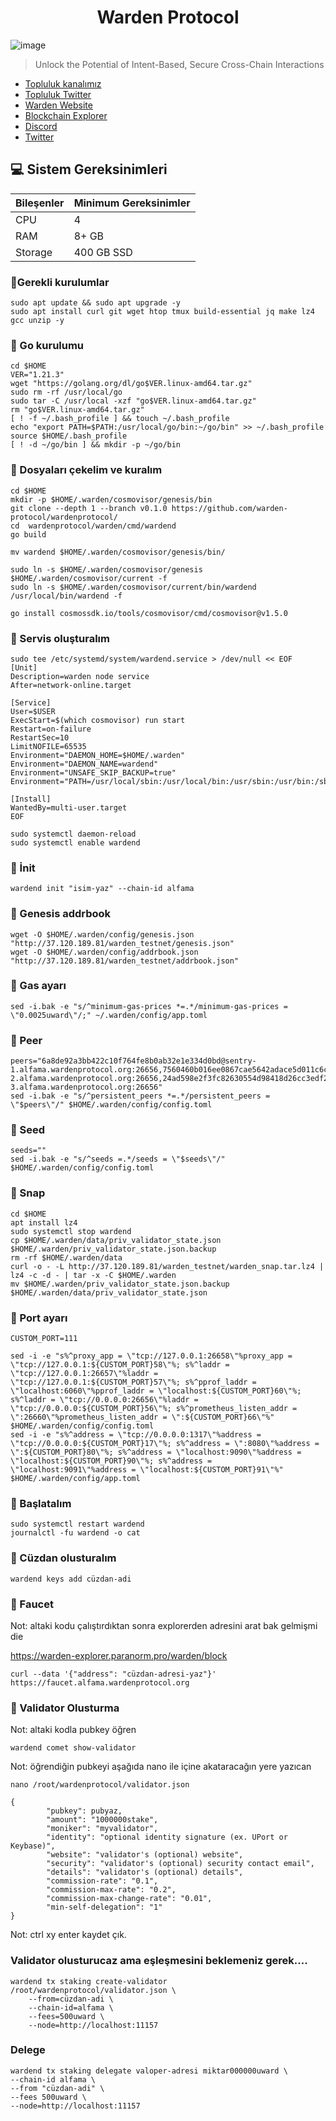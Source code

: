 <h1 align="center"> Warden Protocol </h1>


![image](https://github.com/molla202/Warden-Protocol/assets/91562185/32f62d0a-d2b1-4dfa-9b6a-60395461025f)



> Unlock the Potential of Intent-Based, Secure Cross-Chain Interactions



 * [Topluluk kanalımız](https://t.me/corenodechat)<br>
 * [Topluluk Twitter](https://twitter.com/corenodeHQ)<br>
 * [Warden Website](https://wardenprotocol.org/)<br>
 * [Blockchain Explorer](https://warden-explorer.paranorm.pro/warden/block)<br>
 * [Discord](https://discord.gg/gbPAKUhH)<br>
 * [Twitter](https://twitter.com/wardenprotocol)<br>

## 💻 Sistem Gereksinimleri
| Bileşenler | Minimum Gereksinimler | 
| ------------ | ------------ |
| CPU |	4|
| RAM	| 8+ GB |
| Storage	| 400 GB SSD |

### 🚧Gerekli kurulumlar
```
sudo apt update && sudo apt upgrade -y
sudo apt install curl git wget htop tmux build-essential jq make lz4 gcc unzip -y
```

### 🚧 Go kurulumu
```
cd $HOME
VER="1.21.3"
wget "https://golang.org/dl/go$VER.linux-amd64.tar.gz"
sudo rm -rf /usr/local/go
sudo tar -C /usr/local -xzf "go$VER.linux-amd64.tar.gz"
rm "go$VER.linux-amd64.tar.gz"
[ ! -f ~/.bash_profile ] && touch ~/.bash_profile
echo "export PATH=$PATH:/usr/local/go/bin:~/go/bin" >> ~/.bash_profile
source $HOME/.bash_profile
[ ! -d ~/go/bin ] && mkdir -p ~/go/bin
```

### 🚧 Dosyaları çekelim ve kuralım
```
cd $HOME
mkdir -p $HOME/.warden/cosmovisor/genesis/bin
git clone --depth 1 --branch v0.1.0 https://github.com/warden-protocol/wardenprotocol/
cd  wardenprotocol/warden/cmd/wardend
go build
```
```
mv wardend $HOME/.warden/cosmovisor/genesis/bin/
```
```
sudo ln -s $HOME/.warden/cosmovisor/genesis $HOME/.warden/cosmovisor/current -f
sudo ln -s $HOME/.warden/cosmovisor/current/bin/wardend /usr/local/bin/wardend -f
```
```
go install cosmossdk.io/tools/cosmovisor/cmd/cosmovisor@v1.5.0
```
### 🚧 Servis oluşturalım
```
sudo tee /etc/systemd/system/wardend.service > /dev/null << EOF
[Unit]
Description=warden node service
After=network-online.target

[Service]
User=$USER
ExecStart=$(which cosmovisor) run start
Restart=on-failure
RestartSec=10
LimitNOFILE=65535
Environment="DAEMON_HOME=$HOME/.warden"
Environment="DAEMON_NAME=wardend"
Environment="UNSAFE_SKIP_BACKUP=true"
Environment="PATH=/usr/local/sbin:/usr/local/bin:/usr/sbin:/usr/bin:/sbin:/bin:/usr/games:/usr/local/games:/snap/bin:$HOME/.warden/cosmovisor/current/bin"

[Install]
WantedBy=multi-user.target
EOF
```
```
sudo systemctl daemon-reload
sudo systemctl enable wardend
```
### 🚧 İnit
```
wardend init "isim-yaz" --chain-id alfama
```
### 🚧 Genesis addrbook
```
wget -O $HOME/.warden/config/genesis.json "http://37.120.189.81/warden_testnet/genesis.json"
wget -O $HOME/.warden/config/addrbook.json "http://37.120.189.81/warden_testnet/addrbook.json"
```
### 🚧 Gas ayarı
```
sed -i.bak -e "s/^minimum-gas-prices *=.*/minimum-gas-prices = \"0.0025uward\"/;" ~/.warden/config/app.toml
```
### 🚧 Peer
```
peers="6a8de92a3bb422c10f764fe8b0ab32e1e334d0bd@sentry-1.alfama.wardenprotocol.org:26656,7560460b016ee0867cae5642adace5d011c6c0ae@sentry-2.alfama.wardenprotocol.org:26656,24ad598e2f3fc82630554d98418d26cc3edf28b9@sentry-3.alfama.wardenprotocol.org:26656"
sed -i.bak -e "s/^persistent_peers *=.*/persistent_peers = \"$peers\"/" $HOME/.warden/config/config.toml
```
### 🚧 Seed
```
seeds=""
sed -i.bak -e "s/^seeds =.*/seeds = \"$seeds\"/" $HOME/.warden/config/config.toml
```
### 🚧 Snap
```
cd $HOME
apt install lz4
sudo systemctl stop wardend
cp $HOME/.warden/data/priv_validator_state.json $HOME/.warden/priv_validator_state.json.backup
rm -rf $HOME/.warden/data
curl -o - -L http://37.120.189.81/warden_testnet/warden_snap.tar.lz4 | lz4 -c -d - | tar -x -C $HOME/.warden
mv $HOME/.warden/priv_validator_state.json.backup $HOME/.warden/data/priv_validator_state.json
```

### 🚧 Port ayarı
```
CUSTOM_PORT=111

sed -i -e "s%^proxy_app = \"tcp://127.0.0.1:26658\"%proxy_app = \"tcp://127.0.0.1:${CUSTOM_PORT}58\"%; s%^laddr = \"tcp://127.0.0.1:26657\"%laddr = \"tcp://127.0.0.1:${CUSTOM_PORT}57\"%; s%^pprof_laddr = \"localhost:6060\"%pprof_laddr = \"localhost:${CUSTOM_PORT}60\"%; s%^laddr = \"tcp://0.0.0.0:26656\"%laddr = \"tcp://0.0.0.0:${CUSTOM_PORT}56\"%; s%^prometheus_listen_addr = \":26660\"%prometheus_listen_addr = \":${CUSTOM_PORT}66\"%" $HOME/.warden/config/config.toml
sed -i -e "s%^address = \"tcp://0.0.0.0:1317\"%address = \"tcp://0.0.0.0:${CUSTOM_PORT}17\"%; s%^address = \":8080\"%address = \":${CUSTOM_PORT}80\"%; s%^address = \"localhost:9090\"%address = \"localhost:${CUSTOM_PORT}90\"%; s%^address = \"localhost:9091\"%address = \"localhost:${CUSTOM_PORT}91\"%" $HOME/.warden/config/app.toml
```
### 🚧 Başlatalım
```
sudo systemctl restart wardend
journalctl -fu wardend -o cat
```


### 🚧 Cüzdan olusturalım
```
wardend keys add cüzdan-adi
```
### 🚧 Faucet
Not: altaki kodu çalıştırdıktan sonra explorerden adresini arat bak gelmişmi die

https://warden-explorer.paranorm.pro/warden/block
```
curl --data '{"address": "cüzdan-adresi-yaz"}' https://faucet.alfama.wardenprotocol.org
```
### 🚧 Validator Olusturma
Not: altaki kodla pubkey öğren
```
wardend comet show-validator
```
Not: öğrendiğin pubkeyi aşağıda nano ile içine akataracağın yere yazıcan
```
nano /root/wardenprotocol/validator.json
```
```
{
        "pubkey": pubyaz,
        "amount": "1000000stake",
        "moniker": "myvalidator",
        "identity": "optional identity signature (ex. UPort or Keybase)",
        "website": "validator's (optional) website",
        "security": "validator's (optional) security contact email",
        "details": "validator's (optional) details",
        "commission-rate": "0.1",
        "commission-max-rate": "0.2",
        "commission-max-change-rate": "0.01",
        "min-self-delegation": "1"
}
```
Not: ctrl xy enter kaydet çık.
### Validator olusturucaz ama eşleşmesini beklemeniz gerek....
```
wardend tx staking create-validator /root/wardenprotocol/validator.json \
    --from=cüzdan-adi \
    --chain-id=alfama \
    --fees=500uward \
    --node=http://localhost:11157
```
### Delege 
```
wardend tx staking delegate valoper-adresi miktar000000uward \
--chain-id alfama \
--from "cüzdan-adi" \
--fees 500uward \
--node=http://localhost:11157
```



